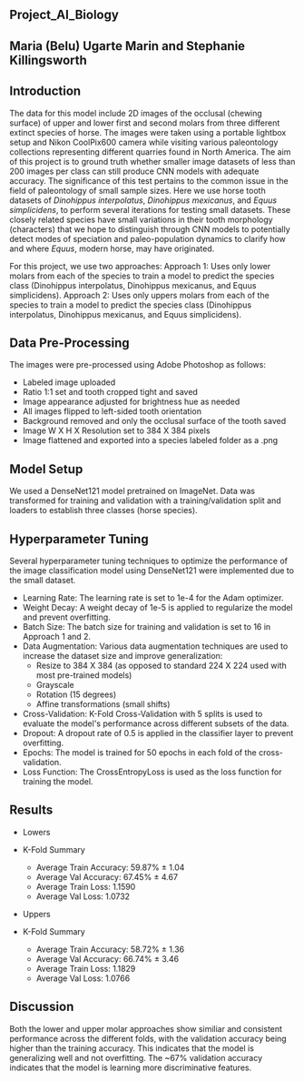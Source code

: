 ## Project_AI_Biology
## Maria (Belu) Ugarte Marin and Stephanie Killingsworth

## Introduction

The data for this model include 2D images of the occlusal (chewing surface) of upper and lower first and second molars from three different extinct species of horse. The images were taken using a portable lightbox setup and Nikon CoolPix600 camera while visiting various paleontology collections representing different quarries found in North America. The aim of this project is to ground truth whether smaller image datasets of less than 200 images per class can still produce CNN models with adequate accuracy. The significance of this test pertains to the common issue in the field of paleontology of small sample sizes. Here we use horse tooth datasets of *Dinohippus interpolatus*, *Dinohippus mexicanus*, and *Equus simplicidens*, to perform several iterations for testing small datasets. These closely related species have small variations in their tooth morphology (characters) that we hope to distinguish through CNN models to potentially detect modes of speciation and paleo-population dynamics to clarify how and where *Equus*, modern horse, may have originated.

For this project, we use two approaches: 
Approach 1: Uses only lower molars from each of the species to train a model to predict the species class (Dinohippus interpolatus, Dinohippus mexicanus, and Equus simplicidens).
Approach 2: Uses only uppers molars from each of the species to train a model to predict the species class (Dinohippus interpolatus, Dinohippus mexicanus, and Equus simplicidens).

## Data Pre-Processing

The images were pre-processed using Adobe Photoshop as follows:
* Labeled image uploaded
* Ratio 1:1 set and tooth cropped tight and saved
* Image appearance adjusted for brightness hue as needed
* All images flipped to left-sided tooth orientation
* Background removed and only the occlusal surface of the tooth saved
* Image W X H X Resolution set to 384 X 384 pixels
* Image flattened and exported into a species labeled folder as a .png 

## Model Setup
We used a DenseNet121 model pretrained on ImageNet. Data was transformed for training and validation with a training/validation split and loaders to establish three classes (horse species). 

## Hyperparameter Tuning
Several hyperparameter tuning techniques to optimize the performance of the image classification model using DenseNet121 were implemented due to the small dataset. 
* Learning Rate: The learning rate is set to 1e-4 for the Adam optimizer.
* Weight Decay: A weight decay of 1e-5 is applied to regularize the model and prevent overfitting.
* Batch Size: The batch size for training and validation is set to 16 in Approach 1 and 2.
* Data Augmentation: Various data augmentation techniques are used to increase the dataset size and improve generalization:
  * Resize to 384 X 384 (as opposed to standard 224 X 224 used with most pre-trained models)
  * Grayscale
  * Rotation (15 degrees)
  * Affine transformations (small shifts)
*  Cross-Validation: K-Fold Cross-Validation with 5 splits is used to evaluate the model's performance across different subsets of the data.
* Dropout: A dropout rate of 0.5 is applied in the classifier layer to prevent overfitting.
* Epochs: The model is trained for 50 epochs in each fold of the cross-validation.
* Loss Function: The CrossEntropyLoss is used as the loss function for training the model.

## Results

* Lowers
 * K-Fold Summary 
   * Average Train Accuracy: 59.87% ± 1.04
   * Average Val Accuracy:   67.45% ± 4.67
   * Average Train Loss:     1.1590
   * Average Val Loss:       1.0732

* Uppers
 * K-Fold Summary
   * Average Train Accuracy: 58.72% ± 1.36
   * Average Val Accuracy:   66.74% ± 3.46
   * Average Train Loss:     1.1829
   * Average Val Loss:       1.0766

## Discussion
Both the lower and upper molar approaches show similiar and consistent performance across the different folds, with the validation accuracy being higher than the training accuracy. This indicates that the model is generalizing well and not overfitting. The ~67% validation accuracy indicates that the model is learning more discriminative features. 

